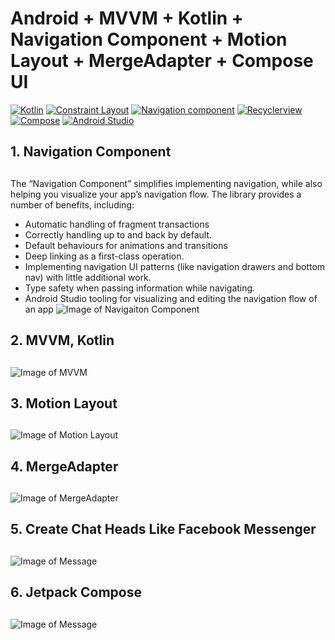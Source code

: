 # Android + MVVM + Kotlin + Navigation Component + Motion Layout + MergeAdapter + Compose UI 
[![Kotlin](https://img.shields.io/badge/kotlin-1.3.72-brightgreen)](http://kotlinlang.org)
[![Constraint Layout](https://img.shields.io/badge/constraintlayout-2.0.0--beta6-green)](https://developer.android.com/training/constraint-layout)
[![Navigation component](https://img.shields.io/badge/Navigation%20component-2.3.0--beta01-yellowgreen)](https://developer.android.com/guide/navigation/navigation-getting-started)
[![Recyclerview](https://img.shields.io/badge/Recyclerview-1.2.0--alpha03-yellow)](https://developer.android.com/guide/topics/ui/layout/recyclerview)
[![Compose](https://img.shields.io/badge/Jetpack%20Compose-0.1.0--dev02-red)](https://developer.android.com/jetpack/compose)
[![Android Studio](https://img.shields.io/badge/Android%20Studio-4.1%20Canary%2010-blue)](https://developer.android.com/studio/preview)
## 1. Navigation Component <h2>
The “Navigation Component” simplifies implementing navigation, while also helping you visualize your app’s navigation flow. The library provides a number of benefits, including:
  - Automatic handling of fragment transactions
  - Correctly handling up to and back by default.
  - Default behaviours for animations and transitions
  - Deep linking as a first-class operation.
  - Implementing navigation UI patterns (like navigation drawers and bottom nav) with little additional work.
  - Type safety when passing information while navigating.
  - Android Studio tooling for visualizing and editing the navigation flow of an app
![Image of Navigaiton Component](https://miro.medium.com/max/1280/1*ESf1y0VYcHE5ldkCDD8HKA.png)
## 2. MVVM, Kotlin <h2>
![Image of MVVM](https://images.viblo.asia/full/de76dd09-1661-42b4-b1ec-bf2bdf106ba3.png)
## 3. Motion Layout <h2>
![Image of Motion Layout](https://s3.ap-south-1.amazonaws.com/mindorks-server-uploads/motion-layout-banner.png)
## 4. MergeAdapter <h2>
![Image of MergeAdapter](https://miro.medium.com/max/4320/1*IL4-wUSph895Rjeg5qb1mg.png)
## 5. Create Chat Heads Like Facebook Messenger <h2>
![Image of Message](https://www.androidhive.info/wp-content/uploads/2016/11/android-facebook-like-floating-chat-head.png)
## 6. Jetpack Compose <h2>
![Image of Message](https://miro.medium.com/max/1280/1*N5E7JtRrjEyEINHNGdKaHQ.png)
